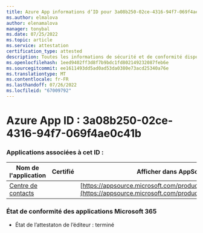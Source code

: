 ```yaml
---
title: Azure App informations d’ID pour 3a08b250-02ce-4316-94f7-069f4ae0c41b
ms.author: elmalova
author: elenamalova
manager: tonybal
ms.date: 07/25/2022
ms.topic: article
ms.service: attestation
certification_type: attested
description: Toutes les informations de sécurité et de conformité disponibles pour 3a08b250-02ce-4316-94f7-069f4ae0c41b.
ms.openlocfilehash: 1eed9402ff3d8f7b9bdc1fd802149232087feb6e
ms.sourcegitcommit: ee1611493dd5ad0ad53da0380e73acd25340a76e
ms.translationtype: MT
ms.contentlocale: fr-FR
ms.lasthandoff: 07/26/2022
ms.locfileid: "67009792"
---
```

# <a name="azure-app-id-3a08b250-02ce-4316-94f7-069f4ae0c41b"></a>Azure App ID : 3a08b250-02ce-4316-94f7-069f4ae0c41b


### <a name="apps-associated-with-this-id"></a>Applications associées à cet ID :
| **Nom de l'application** | **Certifié** | **Afficher dans AppSource** |
|--------------|---------------|-----------------------|
| [Centre de contacts](../forward/WA200001428.md) |  | [https://appsource.microsoft.com/product/office/WA200001428](https://appsource.microsoft.com/product/office/WA200001428) |

### <a name="microsoft-365-app-compliance-status"></a>État de conformité des applications Microsoft 365
- État de l’attestaton de l’éditeur : terminé
